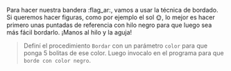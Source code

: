 <gs-attire attire-url="https://raw.githubusercontent.com/MumukiProject/mumuki-guia-gobstones-escuela-del-futuro-secundaria/master/assets/attires/config_1587655040758.json"></gs-attire>

Para hacer nuestra bandera :flag_ar:, vamos a usar la técnica de bordado. Si queremos hacer figuras, como por ejemplo el sol :sun_with_face:, lo mejor es hacer primero unas puntadas de referencia con hilo negro para que luego sea más fácil bordarlo. ¡Manos al hilo y la aguja!

> Definí el procedimiento `Bordar` con un parámetro `color` para que ponga 5 bolitas de ese color. Luego invocalo en el programa para que `borde con color negro`.